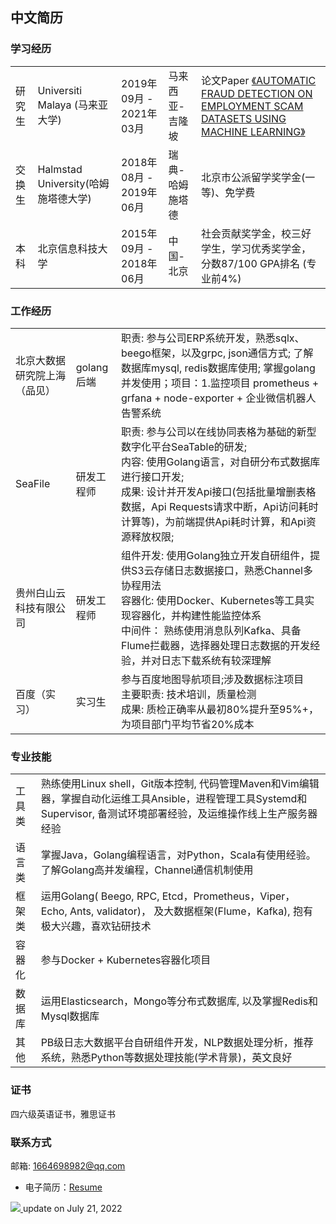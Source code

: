 ## 中文简历

### 学习经历

| | |  |  |  | 
| --- | --- | --- | --- | --- | 
| 研究生  | Universiti Malaya (马来亚大学)| 2019年09月 - 2021年03月 | 马来西亚-吉隆坡 |  论文Paper [《AUTOMATIC FRAUD DETECTION ON EMPLOYMENT SCAM DATASETS USING MACHINE LEARNING》](https://github.com/LIU-HONGYANG/MasterPaper) |
| 交换生 | Halmstad University(哈姆施塔德大学) | 2018年08月 - 2019年06月 | 瑞典-哈姆施塔德 | 北京市公派留学奖学金(一等)、免学费 | 
| 本科 | 北京信息科技大学 | 2015年09月 - 2018年06月 |  中国-北京| 社会贡献奖学金，校三好学生，学习优秀奖学金，分数87/100 GPA排名 (专业前4%) |


### 工作经历

| | | | 
| --- | --- | --- | 
| 北京大数据研究院上海（品见） | golang后端 |  职责: 参与公司ERP系统开发，熟悉sqlx、beego框架，以及grpc, json通信方式; 了解数据库mysql, redis数据库使用; 掌握golang并发使用；项目：1.监控项目 prometheus + grfana + node-exporter + 企业微信机器人告警系统 | 
| SeaFile | 研发工程师| 职责: 参与公司以在线协同表格为基础的新型数字化平台SeaTable的研发; <br> 内容: 使用Golang语言，对自研分布式数据库进行接口开发; <br> 成果: 设计并开发Api接口(包括批量增删表格数据，Api Requests请求中断，Api访问耗时计算等)，为前端提供Api耗时计算，和Api资源释放权限; | 
| 贵州白山云科技有限公司 |  研发工程师  | 组件开发: 使用Golang独立开发自研组件，提供S3云存储日志数据接口，熟悉Channel多协程用法 <br> 容器化: 使用Docker、Kubernetes等工具实现容器化，并构建性能监控体系 <br> 中间件： 熟练使用消息队列Kafka、具备Flume拦截器，选择器处理日志数据的开发经验，并对日志下载系统有较深理解 | 
百度（实习） | 实习生 | 参与百度地图导航项目;涉及数据标注项目 <br> 主要职责: 技术培训，质量检测 <br> 成果: 质检正确率从最初80%提升至95%+，为项目部门平均节省20%成本 | 


### 专业技能

| | | 
| --- | --- | 
| 工具类 | 熟练使用Linux shell，Git版本控制, 代码管理Maven和Vim编辑器，掌握自动化运维工具Ansible，进程管理工具Systemd和Supervisor, 备测试环境部署经验，及运维操作线上生产服务器经验 | 
| 语言类 |  掌握Java，Golang编程语言，对Python，Scala有使用经验。了解Golang高并发编程，Channel通信机制使用 | 
| 框架类 | 运用Golang( Beego, RPC, Etcd，Prometheus，Viper，Echo, Ants, validator)， 及大数据框架(Flume，Kafka), 抱有极大兴趣，喜欢钻研技术 | 
| 容器化 | 参与Docker + Kubernetes容器化项目 | 
| 数据库 | 运用Elasticsearch，Mongo等分布式数据库, 以及掌握Redis和Mysql数据库  |
| 其他 | PB级日志大数据平台自研组件开发，NLP数据处理分析，推荐系统，熟悉Python等数据处理技能(学术背景)，英文良好 |

### 证书

四六级英语证书，雅思证书


### 联系方式

邮箱: 1664698982@qq.com


- 电子简历：[Resume](https://liu-hongyang.github.io/Resume/) 



 <p>
  <a href="https://profile-summary-for-github.com/user/liu-hongyang" target="_blank" >
    <img src="https://tva1.sinaimg.cn/large/e6c9d24egy1h4ez1qb7iij215f0u0gpn.jpg" />
  </a>
  <a> update on July 21, 2022</a>
</p>
